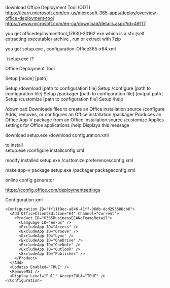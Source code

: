 download  Office Deployment Tool (ODT)  
https://learn.microsoft.com/en-us/microsoft-365-apps/deploy/overview-office-deployment-tool   
https://www.microsoft.com/en-ca/download/details.aspx?id=49117  

you get officedeploymenttool_17830-20162.exe which is a sfx (self extracting executable) archive , run or extract with 7zip   

you get  setup.exe , configuration-Office365-x64.xml  


 .\setup.exe /?

Office Deployment Tool

Setup [mode] [path]

Setup /download [path to configuration file]
Setup /configure [path to configuration file]
Setup /packager [path to configuration file] [output path]
Setup /customize [path to configuration file]
Setup /help

 /download Downloads files to create an Office installation source
 /configure Adds, removes, or configures an Office installation
 /packager Produces an Office App-V package from an Office installation source
 /customize Applies settings for Office applications
 /help Displays this message

 
download
setup.exe /download configuration.xml    


to install  
setup.exe /configure installconfig.xml    


modify installed
setup.exe /customize preferencesconfig.xml

make app-v package
setup.exe /packager packageconfig.xml


online config generator    

https://config.office.com/deploymentsettings    

Configuration.xml   
```
<Configuration ID="ff11f9ec-a846-41ff-96db-dcd293680cb6">
  <Add OfficeClientEdition="64" Channel="Current">
    <Product ID="O365BusinessEEANoTeamsRetail">
      <Language ID="en-us" />
      <ExcludeApp ID="Access" />
      <ExcludeApp ID="Groove" />
      <ExcludeApp ID="Lync" />
      <ExcludeApp ID="OneDrive" />
      <ExcludeApp ID="OneNote" />
      <ExcludeApp ID="Outlook" />
      <ExcludeApp ID="Publisher" />
    </Product>
  </Add>
  <Updates Enabled="TRUE" />
  <RemoveMSI />
  <Display Level="Full" AcceptEULA="TRUE" />
</Configuration>
```



